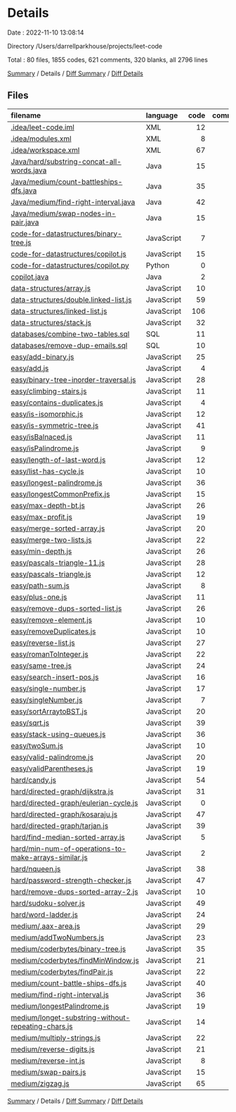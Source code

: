 # Details

Date : 2022-11-10 13:08:14

Directory /Users/darrellparkhouse/projects/leet-code

Total : 80 files,  1855 codes, 621 comments, 320 blanks, all 2796 lines

[Summary](results.md) / Details / [Diff Summary](diff.md) / [Diff Details](diff-details.md)

## Files
| filename | language | code | comment | blank | total |
| :--- | :--- | ---: | ---: | ---: | ---: |
| [.idea/leet-code.iml](/.idea/leet-code.iml) | XML | 12 | 0 | 0 | 12 |
| [.idea/modules.xml](/.idea/modules.xml) | XML | 8 | 0 | 0 | 8 |
| [.idea/workspace.xml](/.idea/workspace.xml) | XML | 67 | 0 | 0 | 67 |
| [Java/hard/substring-concat-all-words.java](/Java/hard/substring-concat-all-words.java) | Java | 15 | 0 | 7 | 22 |
| [Java/medium/count-battleships-dfs.java](/Java/medium/count-battleships-dfs.java) | Java | 35 | 0 | 9 | 44 |
| [Java/medium/find-right-interval.java](/Java/medium/find-right-interval.java) | Java | 42 | 0 | 16 | 58 |
| [Java/medium/swap-nodes-in-pair.java](/Java/medium/swap-nodes-in-pair.java) | Java | 15 | 0 | 3 | 18 |
| [code-for-datastructures/binary-tree.js](/code-for-datastructures/binary-tree.js) | JavaScript | 7 | 0 | 0 | 7 |
| [code-for-datastructures/copilot.js](/code-for-datastructures/copilot.js) | JavaScript | 15 | 0 | 5 | 20 |
| [code-for-datastructures/copilot.py](/code-for-datastructures/copilot.py) | Python | 0 | 10 | 4 | 14 |
| [copilot.java](/copilot.java) | Java | 2 | 0 | 1 | 3 |
| [data-structures/array.js](/data-structures/array.js) | JavaScript | 10 | 0 | 4 | 14 |
| [data-structures/double.linked-list.js](/data-structures/double.linked-list.js) | JavaScript | 59 | 0 | 15 | 74 |
| [data-structures/linked-list.js](/data-structures/linked-list.js) | JavaScript | 106 | 1 | 28 | 135 |
| [data-structures/stack.js](/data-structures/stack.js) | JavaScript | 32 | 1 | 12 | 45 |
| [databases/combine-two-tables.sql](/databases/combine-two-tables.sql) | SQL | 11 | 9 | 3 | 23 |
| [databases/remove-dup-emails.sql](/databases/remove-dup-emails.sql) | SQL | 10 | 5 | 5 | 20 |
| [easy/add-binary.js](/easy/add-binary.js) | JavaScript | 25 | 4 | 1 | 30 |
| [easy/add.js](/easy/add.js) | JavaScript | 4 | 0 | 1 | 5 |
| [easy/binary-tree-inorder-traversal.js](/easy/binary-tree-inorder-traversal.js) | JavaScript | 28 | 4 | 4 | 36 |
| [easy/climbing-stairs.js](/easy/climbing-stairs.js) | JavaScript | 11 | 5 | 0 | 16 |
| [easy/contains-duplicates.js](/easy/contains-duplicates.js) | JavaScript | 4 | 0 | 0 | 4 |
| [easy/is-isomorphic.js](/easy/is-isomorphic.js) | JavaScript | 12 | 7 | 0 | 19 |
| [easy/is-symmetric-tree.js](/easy/is-symmetric-tree.js) | JavaScript | 41 | 9 | 11 | 61 |
| [easy/isBalnaced.js](/easy/isBalnaced.js) | JavaScript | 11 | 7 | 1 | 19 |
| [easy/isPalindrome.js](/easy/isPalindrome.js) | JavaScript | 9 | 8 | 0 | 17 |
| [easy/length-of-last-word.js](/easy/length-of-last-word.js) | JavaScript | 12 | 5 | 0 | 17 |
| [easy/list-has-cycle.js](/easy/list-has-cycle.js) | JavaScript | 10 | 7 | 0 | 17 |
| [easy/longest-palindrome.js](/easy/longest-palindrome.js) | JavaScript | 36 | 0 | 7 | 43 |
| [easy/longestCommonPrefix.js](/easy/longestCommonPrefix.js) | JavaScript | 15 | 9 | 0 | 24 |
| [easy/max-depth-bt.js](/easy/max-depth-bt.js) | JavaScript | 26 | 8 | 6 | 40 |
| [easy/max-profit.js](/easy/max-profit.js) | JavaScript | 19 | 13 | 2 | 34 |
| [easy/merge-sorted-array.js](/easy/merge-sorted-array.js) | JavaScript | 20 | 10 | 0 | 30 |
| [easy/merge-two-lists.js](/easy/merge-two-lists.js) | JavaScript | 22 | 13 | 1 | 36 |
| [easy/min-depth.js](/easy/min-depth.js) | JavaScript | 26 | 1 | 7 | 34 |
| [easy/pascals-triangle-11.js](/easy/pascals-triangle-11.js) | JavaScript | 28 | 6 | 4 | 38 |
| [easy/pascals-triangle.js](/easy/pascals-triangle.js) | JavaScript | 12 | 7 | 1 | 20 |
| [easy/path-sum.js](/easy/path-sum.js) | JavaScript | 8 | 14 | 1 | 23 |
| [easy/plus-one.js](/easy/plus-one.js) | JavaScript | 11 | 8 | 0 | 19 |
| [easy/remove-dups-sorted-list.js](/easy/remove-dups-sorted-list.js) | JavaScript | 26 | 29 | 5 | 60 |
| [easy/remove-element.js](/easy/remove-element.js) | JavaScript | 10 | 22 | 0 | 32 |
| [easy/removeDuplicates.js](/easy/removeDuplicates.js) | JavaScript | 10 | 20 | 1 | 31 |
| [easy/reverse-list.js](/easy/reverse-list.js) | JavaScript | 27 | 7 | 7 | 41 |
| [easy/romanToInteger.js](/easy/romanToInteger.js) | JavaScript | 22 | 27 | 0 | 49 |
| [easy/same-tree.js](/easy/same-tree.js) | JavaScript | 24 | 14 | 4 | 42 |
| [easy/search-insert-pos.js](/easy/search-insert-pos.js) | JavaScript | 16 | 7 | 0 | 23 |
| [easy/single-number.js](/easy/single-number.js) | JavaScript | 17 | 2 | 5 | 24 |
| [easy/singleNumber.js](/easy/singleNumber.js) | JavaScript | 7 | 7 | 0 | 14 |
| [easy/sortArraytoBST.js](/easy/sortArraytoBST.js) | JavaScript | 20 | 6 | 2 | 28 |
| [easy/sqrt.js](/easy/sqrt.js) | JavaScript | 39 | 27 | 9 | 75 |
| [easy/stack-using-queues.js](/easy/stack-using-queues.js) | JavaScript | 36 | 15 | 7 | 58 |
| [easy/twoSum.js](/easy/twoSum.js) | JavaScript | 10 | 13 | 3 | 26 |
| [easy/valid-palindrome.js](/easy/valid-palindrome.js) | JavaScript | 20 | 7 | 1 | 28 |
| [easy/validParentheses.js](/easy/validParentheses.js) | JavaScript | 19 | 0 | 5 | 24 |
| [hard/candy.js](/hard/candy.js) | JavaScript | 54 | 41 | 8 | 103 |
| [hard/directed-graph/dijkstra.js](/hard/directed-graph/dijkstra.js) | JavaScript | 31 | 19 | 1 | 51 |
| [hard/directed-graph/eulerian-cycle.js](/hard/directed-graph/eulerian-cycle.js) | JavaScript | 0 | 0 | 1 | 1 |
| [hard/directed-graph/kosaraju.js](/hard/directed-graph/kosaraju.js) | JavaScript | 47 | 20 | 1 | 68 |
| [hard/directed-graph/tarjan.js](/hard/directed-graph/tarjan.js) | JavaScript | 39 | 14 | 1 | 54 |
| [hard/find-median-sorted-array.js](/hard/find-median-sorted-array.js) | JavaScript | 5 | 8 | 2 | 15 |
| [hard/min-num-of-operations-to-make-arrays-similar.js](/hard/min-num-of-operations-to-make-arrays-similar.js) | JavaScript | 2 | 0 | 1 | 3 |
| [hard/nqueen.js](/hard/nqueen.js) | JavaScript | 38 | 9 | 0 | 47 |
| [hard/password-strength-checker.js](/hard/password-strength-checker.js) | JavaScript | 47 | 47 | 20 | 114 |
| [hard/remove-dups-sorted-array-2.js](/hard/remove-dups-sorted-array-2.js) | JavaScript | 10 | 19 | 1 | 30 |
| [hard/sudoku-solver.js](/hard/sudoku-solver.js) | JavaScript | 49 | 10 | 1 | 60 |
| [hard/word-ladder.js](/hard/word-ladder.js) | JavaScript | 24 | 10 | 1 | 35 |
| [medium/,aax-area.js](/medium/,aax-area.js) | JavaScript | 29 | 9 | 4 | 42 |
| [medium/addTwoNumbers.js](/medium/addTwoNumbers.js) | JavaScript | 23 | 7 | 0 | 30 |
| [medium/coderbytes/binary-tree.js](/medium/coderbytes/binary-tree.js) | JavaScript | 35 | 0 | 10 | 45 |
| [medium/coderbytes/findMinWindow.js](/medium/coderbytes/findMinWindow.js) | JavaScript | 21 | 0 | 6 | 27 |
| [medium/coderbytes/findPair.js](/medium/coderbytes/findPair.js) | JavaScript | 22 | 0 | 2 | 24 |
| [medium/count-battle-ships-dfs.js](/medium/count-battle-ships-dfs.js) | JavaScript | 40 | 2 | 10 | 52 |
| [medium/find-right-interval.js](/medium/find-right-interval.js) | JavaScript | 36 | 6 | 10 | 52 |
| [medium/longestPalindrome.js](/medium/longestPalindrome.js) | JavaScript | 19 | 6 | 2 | 27 |
| [medium/longet-substring-without-repeating-chars.js](/medium/longet-substring-without-repeating-chars.js) | JavaScript | 14 | 4 | 0 | 18 |
| [medium/multiply-strings.js](/medium/multiply-strings.js) | JavaScript | 22 | 7 | 5 | 34 |
| [medium/reverse-digits.js](/medium/reverse-digits.js) | JavaScript | 21 | 2 | 7 | 30 |
| [medium/reverse-int.js](/medium/reverse-int.js) | JavaScript | 8 | 7 | 0 | 15 |
| [medium/swap-pairs.js](/medium/swap-pairs.js) | JavaScript | 15 | 0 | 4 | 19 |
| [medium/zigzag.js](/medium/zigzag.js) | JavaScript | 65 | 0 | 14 | 79 |

[Summary](results.md) / Details / [Diff Summary](diff.md) / [Diff Details](diff-details.md)